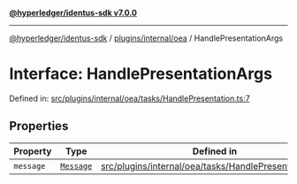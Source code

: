 [**@hyperledger/identus-sdk v7.0.0**](../../../../README.md)

***

[@hyperledger/identus-sdk](../../../../README.md) / [plugins/internal/oea](../README.md) / HandlePresentationArgs

# Interface: HandlePresentationArgs

Defined in: [src/plugins/internal/oea/tasks/HandlePresentation.ts:7](https://github.com/hyperledger/identus-edge-agent-sdk-ts/blob/96423ee84b124a31ce63036d9d623d1cb73a13c2/src/plugins/internal/oea/tasks/HandlePresentation.ts#L7)

## Properties

| Property | Type | Defined in |
| ------ | ------ | ------ |
| <a id="message"></a> `message` | [`Message`](../../../../overview/namespaces/Domain/classes/Message.md) | [src/plugins/internal/oea/tasks/HandlePresentation.ts:8](https://github.com/hyperledger/identus-edge-agent-sdk-ts/blob/96423ee84b124a31ce63036d9d623d1cb73a13c2/src/plugins/internal/oea/tasks/HandlePresentation.ts#L8) |
